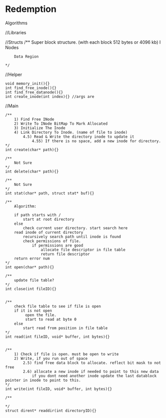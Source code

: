 # Redemption

Algorithms

//Libraries




//Structs
	/**
	Super block structure. (with each block 512 bytes or 4096 kb)
		I Nodes

		Data Region

	*/


//Helper 

	void memory_init(){}
	int find_free_inode(){}
	int find_free_datanode(){}
	int create_inode(int index){} //args are 

//Main 

	/**
		1) Find Free INode
		2) Write To INode BitMap To Mark Allocated
		3) Initialize The Inode
		4) Link Directory To Inode. (name of file to inode)
			4.5) Read & Write the directory inode to update it
				4.55) If there is no space, add a new inode for directory.
	*/
	int create(char* path){}

	/**
		Not Sure
	*/
	int delete(char* path){}

	/**
		Not Sure
	*/
	int stat(char* path, struct stat* buf){}

	/**
		Algorithm:

		if path starts with /
			start at root directory
		else
			check current user directory. start search here 
		read inode of current directory
			recursively search path until inode is found
			check permissions of file. 
				if permissions are good
					allocate file descriptor in file table
					return file descriptor
		return error num
	*/
	int open(char* path){}

	/**
		update file table?
	*/
	int close(int fileID){}


	/**
		check file table to see if file is open
		if it is not open
			 open the file.
			 start to read at byte 0
		else
			start read from position in file table
	*/
	int read(int fileID, void* buffer, int bytes){}


	/**
		1) Check if file is open. must be open to write
		2) Write, if you run out of space
			2.5) find free data block to allocate. reflect bit mask to not free
			2.6) allocate a new inode if needed to point to this new data
				if you dont need another inode update the last datablock pointer in inode to point to this. 		
	*/
	int write(int fileID, void* buffer, int bytes){}

	/**

	*/
	struct dirent* readdir(int directoryID){}
